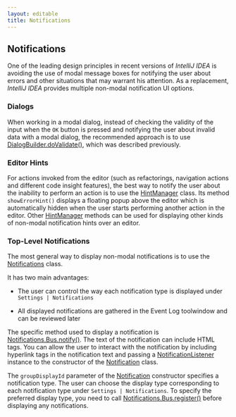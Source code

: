 ```yaml
---
layout: editable
title: Notifications
---
```



## Notifications

One of the leading design principles in recent versions of *IntelliJ IDEA* is avoiding the use of modal message boxes for notifying the user about errors and other situations that may warrant his attention.
As a replacement, *IntelliJ IDEA* provides multiple non-modal notification UI options.

### Dialogs

When working in a modal dialog, instead of checking the validity of the input when the ```OK``` button is pressed and notifying the user about invalid data with a modal dialog, the recommended approach is to use
[DialogBuilder.doValidate()](https://github.com/JetBrains/intellij-community/blob/master/platform/platform-api/src/com/intellij/openapi/ui/DialogBuilder.java),
which was described previously.

### Editor Hints

For actions invoked from the editor (such as refactorings, navigation actions and different code insight features), the best way to notify the user about the inability to perform an action is to use the
[HintManager](https://github.com/JetBrains/intellij-community/blob/master/platform/platform-api/src/com/intellij/codeInsight/hint/HintManager.java)
class.
Its method ```showErrorHint()``` displays a floating popup above the editor which is automatically hidden when the user starts performing another action in the editor.
Other
[HintManager](https://github.com/JetBrains/intellij-community/blob/master/platform/platform-api/src/com/intellij/codeInsight/hint/HintManager.java)
methods can be used for displaying other kinds of non-modal notification hints over an editor.

### Top-Level Notifications

The most general way to display non-modal notifications is to use the
[Notifications](https://github.com/JetBrains/intellij-community/blob/master/platform/platform-api/src/com/intellij/notification/Notification.java)
class.

It has two main advantages:

*  The user can control the way each notification type is displayed under ```Settings | Notifications```

*  All displayed notifications are gathered in the Event Log toolwindow and can be reviewed later

The specific method used to display a notification is
[Notifications.Bus.notify()](https://github.com/JetBrains/intellij-community/blob/master/platform/platform-api/src/com/intellij/notification/Notification.java).
The text of the notification can include HTML tags.
You can allow the user to interact with the notification by including hyperlink tags in the notification text and passing a
[NotificationListener](https://github.com/JetBrains/intellij-community/blob/master/platform/platform-api/src/com/intellij/notification/NotificationListener.java)
instance to the constructor of the
[Notification](https://github.com/JetBrains/intellij-community/blob/master/platform/platform-api/src/com/intellij/notification/Notification.java)
class.

The ```groupDisplayId``` parameter of the
[Notification](https://github.com/JetBrains/intellij-community/blob/master/platform/platform-api/src/com/intellij/notification/Notification.java)
constructor specifies a notification type.
The user can choose the display type corresponding to each notification type under ```Settings | Notifications```.
To specify the preferred display type, you need to call
[Notifications.Bus.register()](https://github.com/JetBrains/intellij-community/blob/master/platform/platform-api/src/com/intellij/notification/Notification.java)
before displaying any notifications.

